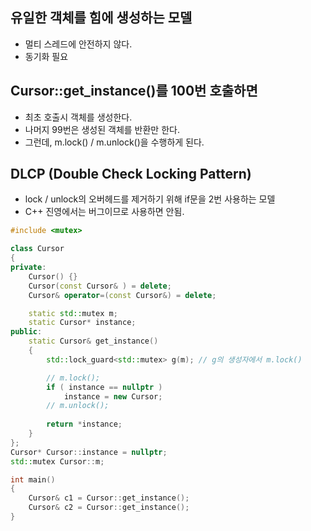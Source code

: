 ## 유일한 객체를 힘에 생성하는 모델
- 멀티 스레드에 안전하지 않다.
- 동기화 필요

## Cursor::get_instance()를 100번 호출하면
- 최초 호출시 객체를 생성한다.
- 나머지 99번은 생성된 객체를 반환만 한다.
- 그런데, m.lock() / m.unlock()을 수행하게 된다.

## DLCP (Double Check Locking Pattern)
- lock / unlock의 오버헤드를 제거하기 위해 if문을 2번 사용하는 모델
- C++ 진영에서는 버그이므로 사용하면 안됨.

```c++
#include <mutex>

class Cursor
{
private:
	Cursor() {}
	Cursor(const Cursor& ) = delete;
	Cursor& operator=(const Cursor&) = delete;

	static std::mutex m;
	static Cursor* instance;
public:
	static Cursor& get_instance()
	{		
		std::lock_guard<std::mutex> g(m); // g의 생성자에서 m.lock()

		// m.lock();
		if ( instance == nullptr )
			instance = new Cursor;
		// m.unlock();
		
		return *instance;
	}
};
Cursor* Cursor::instance = nullptr;
std::mutex Cursor::m;

int main()
{
	Cursor& c1 = Cursor::get_instance();
	Cursor& c2 = Cursor::get_instance();
}
```


